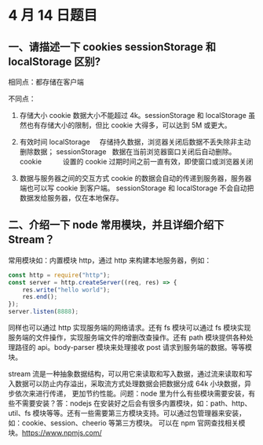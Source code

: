 # 4 月 14 日题目

## 一、请描述一下 cookies sessionStorage 和 localStorage 区别?

相同点：都存储在客户端

不同点：

1. 存储大小
   cookie 数据大小不能超过 4k。sessionStorage 和 localStorage 虽然也有存储大小的限制，但比 cookie 大得多，可以达到 5M 或更大。
2. 有效时间
   localStorage     存储持久数据，浏览器关闭后数据不丢失除非主动删除数据；
   sessionStorage   数据在当前浏览器窗口关闭后自动删除。
   cookie           设置的 cookie 过期时间之前一直有效，即使窗口或浏览器关闭

3. 数据与服务器之间的交互方式
   cookie 的数据会自动的传递到服务器，服务器端也可以写 cookie 到客户端。
   sessionStorage 和 localStorage 不会自动把数据发给服务器，仅在本地保存。

## 二、介绍一下 node 常用模块，并且详细介绍下 Stream？

常用模块如：内置模块 http，通过 http 来构建本地服务器，例如：

```js
const http = require("http");
const server = http.createServer((req, res) => {
	res.write("hello world");
	res.end();
});
server.listen(8888);
```

同样也可以通过 http 实现服务端的网络请求。还有 fs 模块可以通过 fs 模块实现服务端的文件操作，实现服务端文件的增删改查操作。还有 path 模块提供各种处理路径的 api。body-parser 模块来处理接收 post 请求到服务端的数据。等等模块。

stream 流是一种抽象数据结构，可以用它来读取和写入数据，通过流来读取和写入数据可以防止内存溢出，采取流方式处理数据会把数据分成 64k 小块数据，异步依次来进行传递，
更加节约性能。问题：node 里为什么有些模块需要安装，有些不需要安装？答：nodejs 在安装好之后会有很多内置模块，如：path、http、util、fs 模块等等。还有一些需要第三方模块支持。可以通过包管理器来安装，如：cookie、session、cheerio 等第三方模块。
可以在 npm 官网查找相关模块。https://www.npmjs.com/
